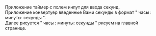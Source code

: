 Приложение таймер с полем инпут для ввода секунд.     
Приложение конвертуер введенные Вами секунды в формат  " часы : минуты: секунды ".   
Далее рисуется " часы : минуты: секунды " рисуем на главной странице. 
